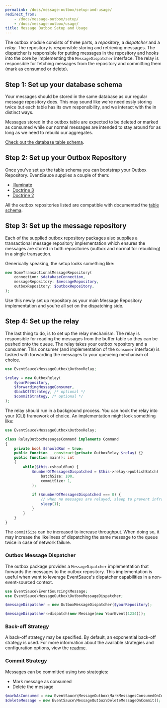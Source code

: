 ```yaml
---
permalink: /docs/message-outbox/setup-and-usage/
redirect_from:
    - /docs/message-outbox/setup/
    - /docs/message-outbox/usage/
title: Message Outbox Setup and Usage
---
```


The outbox module consists of three parts, a _repository_, a _dispatcher_ and a
_relay_. The repository is responsible storing and retrieving  messages. The
dispatcher is responsible for putting messages  in the repository and hooks into
the core by implementing the `MessageDispatcher` interface.  The relay is
responsible for fetching messages from the repository and committing them (mark
as consumed or delete).

## Step 1: Set up your database schema

Your messages should be stored in the same database as our regular message
repository does. This may sound like we're needlessly storing twice but each
table has its own responsibility, and we interact with the in distinct ways.

Messages stored in the outbox table are expected to be deleted or marked as
consumed while our normal messages are intended to stay around for as long as
we need to rebuild our aggregates.

[Check out the database table schema](/docs/message-outbox/table-schema/).

## Step 2: Set up your Outbox Repository

Once you've set up the table schema you can bootstrap your Outbox Repository.
EventSauce supplies a couple of them:

- [Illuminate](/docs/message-outbox/illuminate/)
- [Doctrine 3](/docs/message-outbox/doctrine-3/)
- [Doctrine 2](/docs/message-outbox/doctrine-2/)

All the outbox repositories listed are compatible with documented the
[table schema](/docs/message-outbox/table-schema/).

## Step 3: Set up the message repository

Each of the supplied outbox repository packages also supplies a transactional
message repository implementation which ensures the messages are stored in
both repositories (outbox and normal for rebuilding) in a single transaction.

Generically speaking, the setup looks something like:

```php
new SomeTransactionalMessageRepository(
    connection: $databaseConnection,
    messageRepository: $messageRepository,
    outboxRepository: $outboxRepository,
);
```

Use this newly set up repository as your main Message Repository implementation
and you're all set on the dispatching side.

## Step 4: Set up the relay

The last thing to do, is to set up the relay mechanism. The relay is responsible for
reading the messages from the buffer table so they can be pushed onto the queue. The
relay takes your outbox repository and a consumer. This consumer (and implementation
of the `Consumer` interface) is tasked with forwarding the messages to your queueing
mechanism of choice.

```php
use EventSauce\MessageOutbox\OutboxRelay;

$relay = new OutboxRelay(
    $yourRepository,
    $forwardingMessageConsumer,
    $backOffStrategy, /* optional */
    $commitStrategy, /* optional */
);
```

The relay should run in a background process. You can hook the relay into your
(CLI) framework of choice. An implementation might look something like:

```php
use EventSauce\MessageOutbox\OutboxRelay;

class RelayOutboxMessagesCommand implements Command
{
    private bool $shouldRun = true;
    public function __construct(private OutboxRelay $relay) {}
    public function main(): int
    {
        while($this->shouldRun) {
            $numberOfMessagesDispatched = $this->relay->publishBatch(
                batchSize: 100,
                commitSize: 1,
            );
            
            if ($numberOfMessagesDispatched === 0) {
                // when no messages are relayed, sleep to prevent infrastructure hammering
                sleep(1);
            }
        }
    }
}
```

The `commitSize` can be increased to increase throughput. When doing so, it may increase
the likeliness of dispatching the same message to the queue twice in case of network failure.

### Outbox Message Dispatcher

The outbox package provides a `MessageDipatcher` implementation
that forwards the messages to the outbox repository. This implementation
is useful when want to leverage EventSauce's dispatcher capabilities in
a non-event-sourced context.

```php
use EventSauce\EventSourcing\Message;
use EventSauce\MessageOutbox\OutboxMessageDispatcher;

$messageDispatcher = new OutboxMessageDispatcher($yourRepository);

$messageDispatcher->dispatch(new Message(new YourEvent(1234)));
```

### Back-off Strategy

A back-off strategy may be specified. By default, an exponential
back-off strategy is used. For more information about the available
strategies and configuration options, view the [readme](https://github.com/EventSaucePHP/BackOff).

### Commit Strategy

Messages can be committed using two strategies:

- Mark message as consumed
- Delete the message

```php
$markAsConsumed = new EventSauce\MessageOutbox\MarkMessagesConsumedOnCommit();
$deleteMessage = new EventSauce\MessageOutbox\DeleteMessageOnCommit();
```
